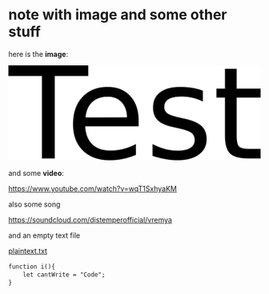 # note with image and some other stuff

here is the **image**:

[![test.png](test.png)](note%20with%20image%20and%20some%20other%20stuff%20fb96c5b7292444918195ff05f1af9eaa/test.png)

and some **video**:

<https://www.youtube.com/watch?v=wqT1SxhyaKM>

also some song

<https://soundcloud.com/distemperofficial/vremya>

and an empty text file

[plaintext.txt](plaintext.txt)

``` code
function i(){
    let cantWrite = "Code";
}
```
